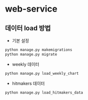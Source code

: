 # web-service
## 데이터 load 방법
- 기본 설정
```python
python manage.py makemigrations
python manage.py migrate
```

- weekly 데이터
```python
python manage.py load_weekly_chart
```

- hitmakers 데이터

```python
python manage.py load_hitmakers_data
```
